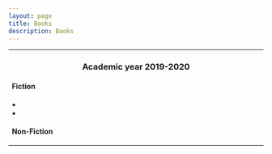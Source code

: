 ```yaml
---
layout: page
title: Books
description: Books
---
```


<hr />

### <center>Academic year 2019-2020</center>

#### &nbsp; Fiction
* 
* 

#### &nbsp; Non-Fiction
<hr />


